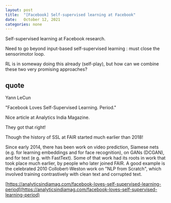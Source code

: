 ```yaml
---
layout: post
title:  "[Facebook] Self-supervised learning at Facebook"
date:   October 12, 2021
categories: none
---
```


Self-supervised learning at Facebook research.

Need to go beyond input-based self-supervised learning : must close the sensorimotor loop. 

RL is in someway doing this already (self-play), but how can we combine these two very promising approaches?

## quote 
Yann LeCun

"Facebook Loves Self-Supervised Learning. Period."

Nice article at Analytics India Magazine. 

They got that right!

Though the history of SSL at FAIR started much earlier than 2018!

Since early 2014, there has been work on video prediction, Siamese nets (e.g. for learning embeddings and for face recognition), on GANs (DCGAN), and for text (e g. with FastText).
Some of that work had its roots in work that took place much earlier, by people who later joined FAIR. 
A good example is the celebrated 2010 Collobert-Weston work on "NLP from Scratch", which involved training contrastively with clean text and corrupted text.

[https://analyticsindiamag.com/facebook-loves-self-supervised-learning-period](https://analyticsindiamag.com/facebook-loves-self-supervised-learning-period)

 


